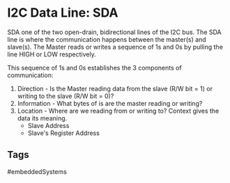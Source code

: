 # I2C Data Line: SDA

SDA one of the two open-drain, bidirectional lines of the I2C bus. The SDA line is where the communication happens between the master(s) and slave(s). The Master reads or writes a sequence of 1s and 0s by pulling the line HIGH or LOW respectively.

This sequence of 1s and 0s establishes the 3 components of communication:

1. Direction - Is the Master reading data from the slave (R/W bit = 1) or writing to the slave (R/W bit = 0)?
2. Information - What bytes of is are the master reading or writing?
3. Location - Where are we reading from or writing to? Context gives the data its meaning.
	* Slave Address
	* Slave's Register Address

## Tags
#embeddedSystems 
